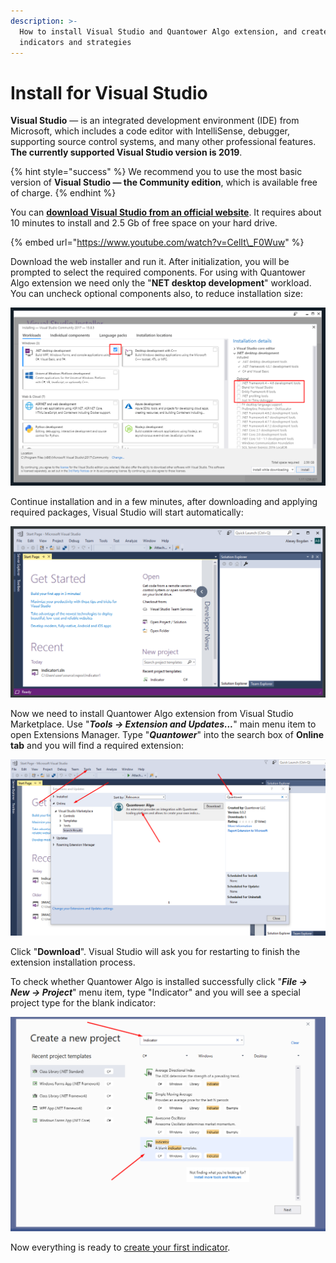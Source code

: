 ```yaml
---
description: >-
  How to install Visual Studio and Quantower Algo extension, and create your own
  indicators and strategies
---
```


# Install for Visual Studio

**Visual Studio** — is an integrated development environment \(IDE\) from Microsoft, which includes a code editor with IntelliSense, debugger, supporting source control systems, and many other professional features. **The currently supported Visual Studio version is 2019**. 

{% hint style="success" %}
We recommend you to use the most basic version of **Visual Studio — the Community edition**, which is available free of charge.
{% endhint %}

You can [**download Visual Studio from an official website**](https://visualstudio.microsoft.com/ru/thank-you-downloading-visual-studio/?sku=Community&rel=16). It requires about 10 minutes to install and 2.5 Gb of free space on your hard drive.

{% embed url="https://www.youtube.com/watch?v=CelIt\_F0Wuw" %}

Download the web installer and run it. After initialization, you will be prompted to select the required components. For using with Quantower Algo extension we need only the "**NET desktop development**" workload. You can uncheck optional components also, to reduce installation size:

![Minimal required installation](../.gitbook/assets/screenshot_1dd.png)

Continue installation and in a few minutes, after downloading and applying required packages, Visual Studio will start automatically:

![Default view of Visual Studio 2019](../.gitbook/assets/default-view-of-visual-studio.png)

Now we need to install Quantower Algo extension from Visual Studio Marketplace. Use "_**Tools -&gt; Extension and Updates...**_" main menu item to open Extensions Manager. Type "_**Quantower**_" into the search box of **Online tab** and you will find a required extension:

![Extensions and Updates window](../.gitbook/assets/extensions-manager.png)

Click "**Download**". Visual Studio will ask you for restarting to finish the extension installation process.

To check whether Quantower Algo is installed successfully click "_**File -&gt; New -&gt; Project**_" menu item, type "Indicator" and you will see a special project type for the blank indicator:

![New project window](../.gitbook/assets/image%20%2854%29.png)

Now everything is ready to [create your first indicator](simple-indicator.md).

